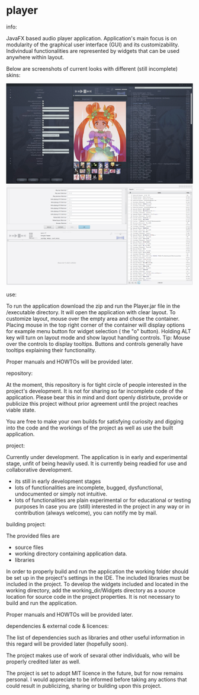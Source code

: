player
======

info:

JavaFX based audio player application.
Application's main focus is on modularity of the graphical user interface (GUI) and its customizability. Indivindual
functionalities are represented by widgets that can be used anywhere within layout.

Below are screenshots of current looks with different (still incomplete) skins:

![ScreenShot](/extra/screen1.jpg)
![ScreenShot](/extra/screen2.jpg)


use:

To run the application download the zip and run the Player.jar file in the /executable directory. It will open the application with clear layout.
To customize layout, mouse over the empty area and chose the container. Placing mouse in the top right corner of the container will display options for example menu button for widget selection ( the "o" button). Holding ALT key will turn on layout mode and show layout handling controls.
Tip: Mouse over the controls to display tooltips. Buttons and controls generally have tooltips explaining their functionality.

Proper manuals and HOWTOs will be provided later.



repository: 

At the moment, this repository is for tight circle of people interested in the project's development. It is not
for sharing so far incomplete code of the application. Please bear this in mind and dont openly distirbute, provide or publicize this project without prior agreement until the project reaches viable state.

You are free to make your own builds for satisfying curiosity and digging into the code and the workings of the
project as well as use the built application.



project:

Currently under development.
The application is in early and experimental stage, unfit of being heavily used. It is currently being readied for
use and collaborative development.
- its still in early development stages
- lots of functionalities are incomplete, bugged, dysfunctional, undocumented or simply not intuitive.
- lots of functionalities are plain experimental or for educational or testing purposes
In case you are (still) interested in the project in any way or in contribution (always welcome), you can notify me by mail.



building project:


The provided files are
- source files
- working directory containing application data.
- libraries

In order to properly build and run the application the working folder should be set up in the project's settings in the IDE.
The included libraries must be included in the project.
To develop the widgets included and located in the working directory, add the working_dir/Widgets directory as a source
location for source code in the project properties. It is not necessary to build and run the application.

Proper manuals and HOWTOs will be provided later.



dependencies & external code & licences:

The list of dependencies such as libraries and other useful information in this regard will be provided later
(hopefully soon).

The project makes use of work of sevaral other individuals, who will be properly credited later as well.

The project is set to adopt MIT licence in the future, but for now remains personal. I would appreciate to be
informed before taking any actions that could result in publicizing, sharing or building upon this project.

